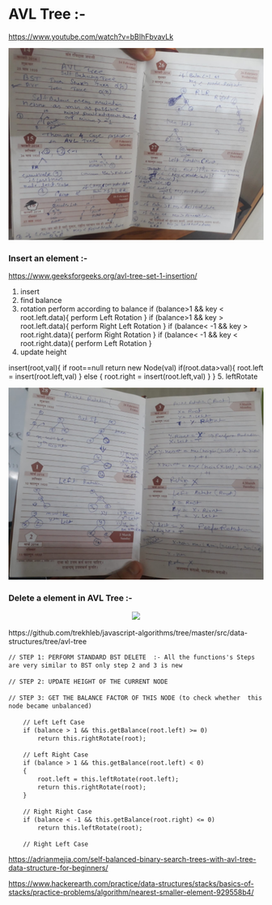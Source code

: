 # AVL Tree :- 
https://www.youtube.com/watch?v=bBIhFbvavLk
<p align="center">
<img src="AVL-Tree.jpeg">
</p>

### Insert an element :-
https://www.geeksforgeeks.org/avl-tree-set-1-insertion/
1. insert 
2. find balance 
3. rotation perform according to balance 
    if (balance>1 && key < root.left.data){
        perform Left Rotation
    }
    if (balance>1 && key > root.left.data){
        perform Right Left Rotation
    }
    if (balance< -1 && key > root.right.data){
        perform Right Rotation
    }
    if (balance< -1 && key < root.right.data){
        perform Left Rotation
    }
4. update height 

insert(root,val){
    if root==null return new Node(val)
    if(root.data>val){
        root.left = insert(root.left,val)
    } else {
        root.right = insert(root.left,val)
    }
}
5. leftRotate 
<p align="center">
<img src="Rotation.jpeg">
</p>

### Delete a element in AVL Tree :- 
<p align="center">
<img src="Delete.jpeg">
</p>
    https://github.com/trekhleb/javascript-algorithms/tree/master/src/data-structures/tree/avl-tree
    
    // STEP 1: PERFORM STANDARD BST DELETE  :- All the functions's Steps are very similar to BST only step 2 and 3 is new 

    // STEP 2: UPDATE HEIGHT OF THE CURRENT NODE 

    // STEP 3: GET THE BALANCE FACTOR OF THIS NODE (to check whether  this node became unbalanced)

        // Left Left Case  
        if (balance > 1 && this.getBalance(root.left) >= 0)  
            return this.rightRotate(root);  
  
        // Left Right Case  
        if (balance > 1 && this.getBalance(root.left) < 0)  
        {  
            root.left = this.leftRotate(root.left);  
            return this.rightRotate(root);  
        }  
  
        // Right Right Case  
        if (balance < -1 && this.getBalance(root.right) <= 0)  
            return this.leftRotate(root);  
  
        // Right Left Case  

https://adrianmejia.com/self-balanced-binary-search-trees-with-avl-tree-data-structure-for-beginners/

https://www.hackerearth.com/practice/data-structures/stacks/basics-of-stacks/practice-problems/algorithm/nearest-smaller-element-929558b4/